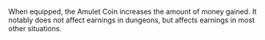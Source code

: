 When equipped, the Amulet Coin increases the amount of money gained. It notably does not affect earnings in dungeons, but affects earnings in most other situations.